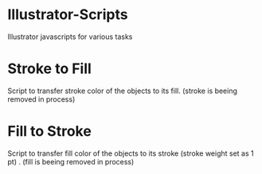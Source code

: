# Illustrator-Scripts
Illustrator javascripts for various tasks

# Stroke to Fill
Script to transfer stroke color of the objects to its fill. (stroke is beeing removed in process)

# Fill to Stroke
Script to transfer fill color of the objects to its stroke (stroke weight set as 1 pt) . (fill is beeing removed in process)
